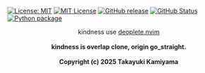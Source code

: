 [![License: MIT](https://img.shields.io/badge/License-MIT-yellow.svg)](https://opensource.org/licenses/MIT) [![MIT
License](http://img.shields.io/badge/license-MIT-blue.svg?style=flat)](
LICENSE) [![GitHub release](https://img.shields.io/github/release/takkii/kindness.svg?style=flat)](GitHub) [![GitHub Status](https://img.shields.io/github/last-commit/takkii/kindness.svg?style=flat)](GitHub) [![Python package](https://github.com/takkii/kindness/actions/workflows/python.yml/badge.svg)](https://github.com/takkii/kindness/actions/workflows/python.yml)
<br />
<div align="center">
    kindness use <a href="https://github.com/Shougo/deoplete.nvim">deoplete.nvim</a>
</div>
<br />
<div align="center">
    <b> kindness is  overlap clone, origin go_straight.</b>
</div>
<br />
<div align="center">
    <b> Copyright (c) 2025 Takayuki Kamiyama </b>
</div>
